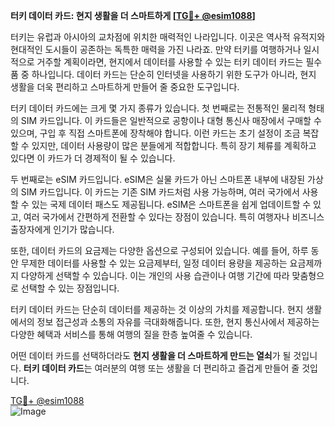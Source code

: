 **터키 데이터 카드: 현지 생활을 더 스마트하게 [[TG💪+ @esim1088](https://t.me/s/esim1088)]**

터키는 유럽과 아시아의 교차점에 위치한 매력적인 나라입니다. 이곳은 역사적 유적지와 현대적인 도시들이 공존하는 독특한 매력을 가진 나라죠. 만약 터키를 여행하거나 일시적으로 거주할 계획이라면, 현지에서 데이터를 사용할 수 있는 터키 데이터 카드는 필수품 중 하나입니다. 데이터 카드는 단순히 인터넷을 사용하기 위한 도구가 아니라, 현지 생활을 더욱 편리하고 스마트하게 만들어 줄 중요한 도구입니다.

터키 데이터 카드에는 크게 몇 가지 종류가 있습니다. 첫 번째로는 전통적인 물리적 형태의 SIM 카드입니다. 이 카드들은 일반적으로 공항이나 대형 통신사 매장에서 구매할 수 있으며, 구입 후 직접 스마트폰에 장착해야 합니다. 이런 카드는 초기 설정이 조금 복잡할 수 있지만, 데이터 사용량이 많은 분들에게 적합합니다. 특히 장기 체류를 계획하고 있다면 이 카드가 더 경제적이 될 수 있습니다.

두 번째로는 eSIM 카드입니다. eSIM은 실물 카드가 아닌 스마트폰 내부에 내장된 가상의 SIM 카드입니다. 이 카드는 기존 SIM 카드처럼 사용 가능하며, 여러 국가에서 사용할 수 있는 국제 데이터 패스도 제공됩니다. eSIM은 스마트폰을 쉽게 업데이트할 수 있고, 여러 국가에서 간편하게 전환할 수 있다는 장점이 있습니다. 특히 여행자나 비즈니스 출장자에게 인기가 많습니다.

또한, 데이터 카드의 요금제는 다양한 옵션으로 구성되어 있습니다. 예를 들어, 하루 동안 무제한 데이터를 사용할 수 있는 요금제부터, 일정 데이터 용량을 제공하는 요금제까지 다양하게 선택할 수 있습니다. 이는 개인의 사용 습관이나 여행 기간에 따라 맞춤형으로 선택할 수 있는 장점입니다.

터키 데이터 카드는 단순히 데이터를 제공하는 것 이상의 가치를 제공합니다. 현지 생활에서의 정보 접근성과 소통의 자유를 극대화해줍니다. 또한, 현지 통신사에서 제공하는 다양한 혜택과 서비스를 통해 여행의 질을 한층 높여줄 수 있습니다.

어떤 데이터 카드를 선택하더라도 **현지 생활을 더 스마트하게 만드는 열쇠**가 될 것입니다. **터키 데이터 카드**는 여러분의 여행 또는 생활을 더 편리하고 즐겁게 만들어 줄 것입니다. 

[TG💪+ @esim1088](https://t.me/s/esim1088)  
![Image](https://i.postimg.cc/Y0z9fWf4/image.png)